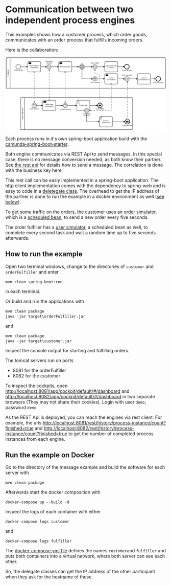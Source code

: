# Communication between two independent process engines

This examples shows how a customer process, which order goods, communicates with an order process that fulfills incoming orders.

Here is the collaboration:

![collaboration](docs/collaboration.png)

Each process runs in it's own spring-boot application build with the [camunda-spring-boot-starter](https://docs.camunda.org/manual/7.8/user-guide/spring-boot-integration/).

Both engine communicates via REST Api to send messages. In this special case, there is no message conversion needed, as both know their partner. See [the rest api](https://docs.camunda.org/manual/7.8/reference/rest/message/post-message/) for details how to send a message. The correlation is done with the business key here.

This rest call can be easly implemented in a spring-boot application. The http client implementation comes with the dependency to spring-web and is easy to code in a [deletegate class](customer/src/main/java/com/camunda/consulting/customer/SendMessageRest.java). The overhead to get the IP address of the partner is done to run the example in a docker environment as well ([see below](#run-the-example-on-docker)).

To get some traffic on the orders, the customer uses an [order simulator](customer/src/main/java/com/camunda/consulting/customer/OrderSimulator.java), which is a [scheduled bean](https://spring.io/guides/gs/scheduling-tasks/), to send a new order every five seconds.

The order fulfiller has a [user simulator](orderFulfiller/src/main/java/com/camunda/consulting/orderFulfiller/UserSimulator.java), a scheduled bean as well, to complete every second task and wait a random time up to five seconds afterwards.

## How to run the example

Open two terminal windows, change to the directories of `customer` and `orderFulfiller` and enter
```
mvn clean spring-boot:run
```
in each terminal.

Or build and run the applications with 
```
mvn clean package
java -jar target\orderFulfiller.jar
```
and
```
mvn clean package
java -jar target\customer.jar
```

Inspect the console output for starting and fulfilling orders.

The tomcat servers run on ports

- 8081 for the orderFulfiller
- 8082 for the customer

To inspect the cockpits, open [http://localhost:8081/app/cockpit/default/#/dashboard](http://localhost:8081/app/cockpit/default/#/dashboard) and [http://localhost:8082/app/cockpit/default/#/dashboard](http://localhost:8082/app/cockpit/default/#/dashboard) in two separate browsers (They may not share their cookies). Login with user `demo`, password `demo`

As the REST Api is deployed, you can reach the engines via rest client. For example, the urls [http://localhost:8081/rest/history/process-instance/count?finished=true](http://localhost:8081/rest/history/process-instance/count?finished=true) and [http://localhost:8082/rest/history/process-instance/count?finished=true](http://localhost:8082/rest/history/process-instance/count?finished=true) to get the number of completed process instances from each engine.

## Run the example on Docker

Go to the directory of the message example and build the software for each server with
```
mvn clean package
```

Afterwards start the docker composition with

```
docker-compose up --build -d
```

Inspect the logs of each container with either

```
docker-compose logs customer
```

and

```
docker-compose logs fulfiller
```

The [docker-compose.yml file](docker-compose.yml) defines the names `customer`and `fulfiller` and puts both containers into a virtual network, where both server can see each other.

So, the delegate classes can get the IP address of the other participant when they ask for the hostname of these.
